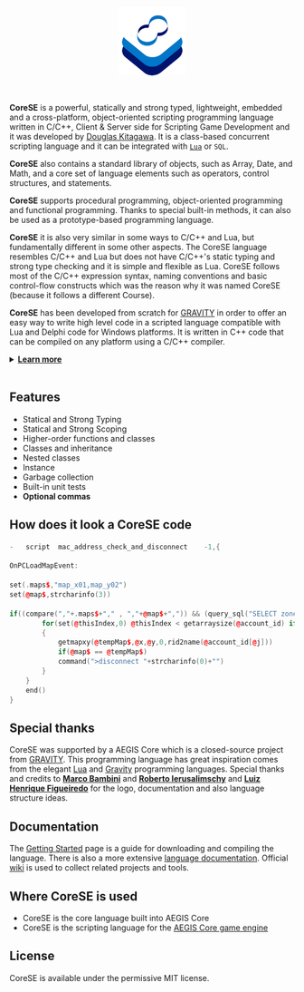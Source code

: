 <p align="center" >
<br /> <br />
<a href="https://sdkitagawa.github.io/CoreSE/" target="_blank"><img src="https://raw.githubusercontent.com/sdkitagawa/corese/main/assets/images/logo.png" height="120px" alt="CoreSE Programming Language logo with 3 squares stacked diagonally in a counterclockwise direction each in a different color. The first is in white, the second is in azure and the third in a dark blue tone almost turning purple. And at the top of the 3 stacked squares there is the logo of the CoreSE programming language (which is pronounced Direction Course and Bearing) which are two letters C facing each other forming an infinity symbol and making a course. Each letter C has two different colors. In the letter C on the left at the top we have the dark blue tone and the azure tone at the bottom, while in the letter C on the right we have the opposite." title="CoresE Programming Language"></a>
</p>
<br />

**CoreSE** is a powerful, statically and strong typed, lightweight, embedded and a cross-platform, object-oriented scripting programming language written in C/C++, Client & Server side for Scripting Game Development and it was developed by [Douglas Kitagawa](https://github.com/sdkitagawa). It is a class-based concurrent scripting language and it can be integrated with [`Lua`](https://github.com/lua/lua) or `SQL`.

**CoreSE** also contains a standard library of objects, such as Array, Date, and Math, and a core set of language elements such as operators, control structures, and statements.

**CoreSE** supports procedural programming, object-oriented programming and functional programming. Thanks to special built-in methods, it can also be used as a prototype-based programming language. 

**CoreSE** it is also very similar in some ways to C/C++ and Lua, but fundamentally different in some other aspects. The CoreSE language resembles C/C++ and Lua but does not have C/C++'s static typing and strong type checking and it is simple and flexible as Lua. CoreSE follows most of the C/C++ expression syntax, naming conventions and basic control-flow constructs which was the reason why it was named CoreSE (because it follows a different Course).

**CoreSE** has been developed from scratch for <a href="https://www.gravity.co.kr/" target="_blank">GRAVITY</a> in order to offer an easy way to write high level code in a scripted language compatible with Lua and Delphi code for Windows platforms. It is written in C++ code that can be compiled on any platform using a C/C++ compiler.

<details>

<summary id="learn_more"><b><a href="#learn_more">Learn more</b></a></summary>
<ul>
	<li><a href="documentation/hello_world.md">Hello World</a></li>
	<li><a href="documentation/variables.md">Variables</a></li>
	<li><a href="documentation/prefix_operator.md">Prefix Operator</a></li>
	<li><a href="documentation/declaring_variables.md">Declaring Variables</a></li>
	<li><a href="documentation/variable_scope.md">Variable Scope</a></li>
	<li><a href="documentation/global_prefix.md">Global Prefix</a></li>
	<li><a href="documentation/ai_prefix.md">AI Prefix</a></li>
	<li><a href="documentation/global_prefix_constants.md">Global Prefix Constants</a></li>
	<li><a href="documentation/local_prefix_constants.md">Local Prefix Constants</a></li>
	<li><a href="documentation/instance_prefix.md">Instance Prefix</a></li>
	<li><a href="documentation/data_type_postfix.md">Data Type Postfix</a></li>
	<li><a href="documentation/array_data_type.md">Array Data Type</a></li>
	<li><a href="documentation/if_and_else_statement.md">If & Else Statement</a></li>
	<li><a href="documentation/switch_and_case_statement.md">Switch & Case Statement</a></li>
	<li><a href="documentation/while_statement.md">While Statement</a></li>
	<li><a href="documentation/for_statement.md">For Statement</a></li>
	<li><a href="documentation/do_statement.md">Do Statement</a></li>
	<li><a href="documentation/freeloop_statement.md">Freeloop Statement</a></li>
	<li><a href="documentation/function_declarations.md">Function Declarations</a></li>
</ul>
</details>
<br />

## Features
* Statical and Strong Typing
* Statical and Strong Scoping
* Higher-order functions and classes
* Classes and inheritance
* Nested classes
* Instance
* Garbage collection
* Built-in unit tests
* **Optional commas**

## How does it look a CoreSE code

```cpp
-	script	mac_address_check_and_disconnect	-1,{

OnPCLoadMapEvent:

set(.maps$,"map_x01,map_y02")
set(@map$,strcharinfo(3))
 
if((compare(","+.maps$+"," , ","+@map$+",")) && (query_sql("SELECT zoneaccount_id FROM login LEFT JOIN `character` ON zone.account_id=`char`account_id WHERE login.last_mac=(SELECT last_macaddress FROM login WHEREaccount_id="+getcharid(3)+") AND `character`.online=1",@account_id) > 1)) {
    	for(set(@thisIndex,0) @thisIndex < getarraysize(@account_id) if(@thisIndex,@thisIndex+1))
    	{
    		getmapxy(@tempMap$,@x,@y,0,rid2name(@account_id[@j]))
    		if(@map$ == @tempMap$)
    		command(">disconnect "+strcharinfo(0)+"")
    	}
    }
	end()
}
 ```

## Special thanks
CoreSE was supported by a AEGIS Core which is a closed-source project from [GRAVITY](https://www.gravity.co.kr/). This programming language has great inspiration comes from the elegant <a href="http://www.lua.org" target="_blank">Lua</a> and <a href="https://www.gravity-lang.org/" target="_blank">Gravity</a> programming languages. Special thanks and credits to [**Marco Bambini**](https://github.com/marcobambini) and [**Roberto Ierusalimschy**](https://github.com/roberto-ieru) and [**Luiz Henrique Figueiredo**](https://github.com/lhf) for the logo, documentation and also language structure ideas.

## Documentation
The <a href="https://corese.github.io/#/README">Getting Started</a> page is a guide for downloading and compiling the language. There is also a more extensive <a href="https://corese.github.io">language documentation</a>. Official [wiki](https://github.com/sdkitagawa/CoreSE/wiki) is used to collect related projects and tools.

## Where CoreSE is used
* CoreSE is the core language built into AEGIS Core
* CoreSE is the scripting language for the [AEGIS Core game engine](https://www.youtube.com/@WarpPortal)

## License
CoreSE is available under the permissive MIT license.